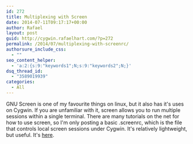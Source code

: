 ```yaml
---
id: 272
title: Multiplexing with Screen
date: 2014-07-11T09:17:17+00:00
author: Rafael
layout: post
guid: http://cygwin.rafaelhart.com/?p=272
permalink: /2014/07/multiplexing-with-screenrc/
authorsure_include_css:
  - ""
seo_content_helper:
  - 'a:2:{s:9:"keywords1";N;s:9:"keywords2";N;}'
dsq_thread_id:
  - "3589019939"
categories:
  - All
---
```

GNU Screen is one of my favourite things on linux, but it also has it's uses on Cygwin. If you are unfamiliar with it, screen allows you to run multiple sessions within a single terminal. There are many tutorials on the net for how to use screen, so I'm only posting a basic .screenrc, which is the file that controls local screen sessions under Cygwin. It's relatively lightweight, but useful. It's <a title=".screenrc" href="http://cygwin.rafaelhart.com/dotfiles/screenrc/">here</a>.